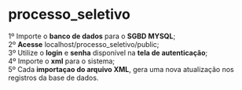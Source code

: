 # processo_seletivo

1º Importe o <b>banco de dados</b> para o <b>SGBD MYSQL</b>;<br>
2º <b>Acesse</b> localhost/processo_seletivo/public; <br>
3º Utilize o <b>login</b> e <b>senha</b> disponível na <b>tela de autenticação</b>; <br>
4º Importe o <b>xml</b> para o sistema;<br>
5º Cada <b>importaçao do arquivo XML</b>, gera uma nova atualização nos registros da base de dados.<br>


